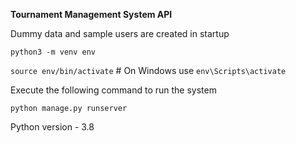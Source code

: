 **Tournament Management System API**

Dummy data and sample users are created in startup

`python3 -m venv env`

`source env/bin/activate`  # On Windows use `env\Scripts\activate`

Execute the following command to run the system 

`python manage.py runserver`

Python version - 3.8
